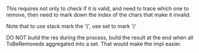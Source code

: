 
This requires not only to check if it is valid, and need to trace which one to remove, then need to mark down the index of the chars that make it invalid.

Note that to use stack mark the '(', use set to mark ')'  

DO NOT build the res during the process, build the result at the end when all ToBeRemoveds aggregated into a set. That would make the impl easier.

 
